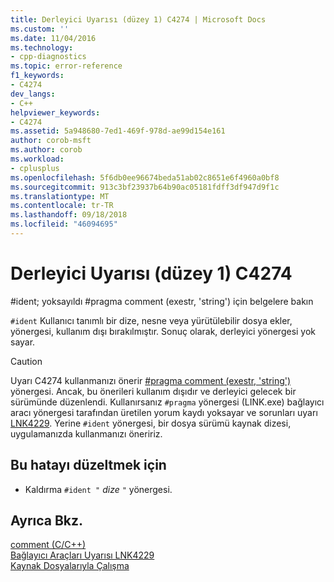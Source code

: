 ```yaml
---
title: Derleyici Uyarısı (düzey 1) C4274 | Microsoft Docs
ms.custom: ''
ms.date: 11/04/2016
ms.technology:
- cpp-diagnostics
ms.topic: error-reference
f1_keywords:
- C4274
dev_langs:
- C++
helpviewer_keywords:
- C4274
ms.assetid: 5a948680-7ed1-469f-978d-ae99d154e161
author: corob-msft
ms.author: corob
ms.workload:
- cplusplus
ms.openlocfilehash: 5f6db0ee96674beda51ab02c8651e6f4960a0bf8
ms.sourcegitcommit: 913c3bf23937b64b90ac05181fdff3df947d9f1c
ms.translationtype: MT
ms.contentlocale: tr-TR
ms.lasthandoff: 09/18/2018
ms.locfileid: "46094695"
---
```

# <a name="compiler-warning-level-1-c4274"></a>Derleyici Uyarısı (düzey 1) C4274

\#ident; yoksayıldı #pragma comment (exestr, 'string') için belgelere bakın

`#ident` Kullanıcı tanımlı bir dize, nesne veya yürütülebilir dosya ekler, yönergesi, kullanım dışı bırakılmıştır. Sonuç olarak, derleyici yönergesi yok sayar.

> [!CAUTION]
>  Uyarı C4274 kullanmanızı önerir [#pragma comment (exestr, 'string')](../../preprocessor/comment-c-cpp.md) yönergesi. Ancak, bu önerileri kullanım dışıdır ve derleyici gelecek bir sürümünde düzenlendi. Kullanırsanız `#pragma` yönergesi (LINK.exe) bağlayıcı aracı yönergesi tarafından üretilen yorum kaydı yoksayar ve sorunları uyarı [LNK4229](../../error-messages/tool-errors/linker-tools-warning-lnk4229.md). Yerine `#ident` yönergesi, bir dosya sürümü kaynak dizesi, uygulamanızda kullanmanızı öneririz.

## <a name="to-correct-this-error"></a>Bu hatayı düzeltmek için

- Kaldırma `#ident "` *dize* `"` yönergesi.

## <a name="see-also"></a>Ayrıca Bkz.

[comment (C/C++)](../../preprocessor/comment-c-cpp.md)<br/>
[Bağlayıcı Araçları Uyarısı LNK4229](../../error-messages/tool-errors/linker-tools-warning-lnk4229.md)<br/>
[Kaynak Dosyalarıyla Çalışma](../../windows/working-with-resource-files.md)